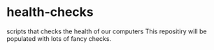 # health-checks
scripts that checks the health of our computers
This repositiry will be populated with lots of fancy checks.